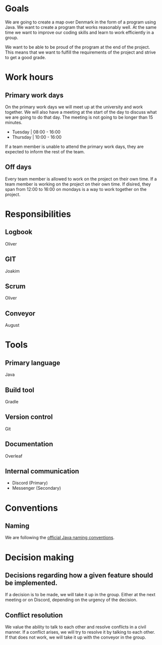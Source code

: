 # Goals

We are going to create a map over Denmark in the form of a program using Java. We want to create a program that works reasonably well. At the same time we want to improve our coding skills and learn to work efficiently in a group.

We want to be able to be proud of the program at the end of the project. This means that we want to fulfill the requirements of the project and strive to get a good grade.

# Work hours

## Primary work days

On the primary work days we will meet up at the university and work together. We will also have a meeting at the start of the day to discuss what we are going to do that day. The meeting is not going to be longer than 15 minutes.

- Tuesday | 08:00 - 16:00
- Thursday | 10:00 - 16:00

If a team member is unable to attend the primary work days, they are expected to inform the rest of the team.

## Off days

Every team member is allowed to work on the project on their own time. If a team member is working on the project on their own time. If disired, they span from 12:00 to 16:00 on mondays is a way to work together on the project.

# Responsibilities

## Logbook

Oliver

## GIT

Joakim

## Scrum

Oliver

## Conveyor

August

# Tools

## Primary language

Java

## Build tool

Gradle

## Version control

Git

## Documentation

Overleaf

## Internal communication

- Discord (Primary)
- Messenger (Secondary)

# Conventions

## Naming

We are following the [official Java naming conventions](https://docs.oracle.com/javase/tutorial/java/nutsandbolts/variables.html).

# Decision making

## Decisions regarding how a given feature should be implemented.

If a decision is to be made, we will take it up in the group. Either at the next meeting or on Discord, depending on the urgency of the decision.

## Conflict resolution

We value the ability to talk to each other and resolve conflicts in a civil manner. If a conflict arises, we will try to resolve it by talking to each other. If that does not work, we will take it up with the conveyor in the group.
